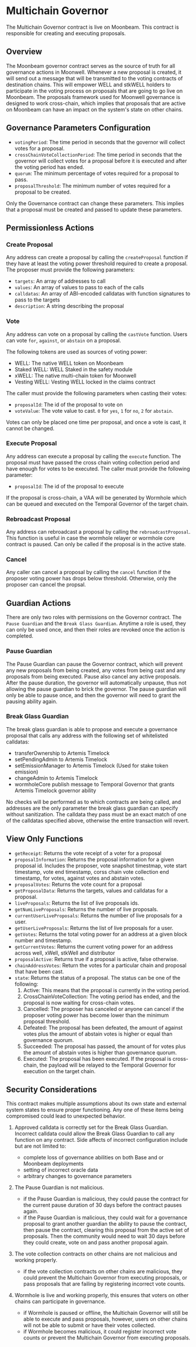 # Multichain Governor

The Multichain Governor contract is live on Moonbeam. This contract is
responsible for creating and executing proposals.

## Overview

The Moonbeam governor contract serves as the source of truth for all governance
actions in Moonwell. Whenever a new proposal is created, it will send out a
message that will be transmitted to the voting contracts of destination chains.
This will empower WELL and stkWELL holders to participate in the voting process
on proposals that are going to go live on Moonbeam. The proposals framework used
for Moonwell governance is designed to work cross-chain, which implies that
proposals that are active on Moonbeam can have an impact on the system's state
on other chains.

## Governance Parameters Configuration

- `votingPeriod`: The time period in seconds that the governor will collect
  votes for a proposal.
- `crossChainVoteCollectionPeriod`: The time period in seconds that the governor
  will collect votes for a proposal before it is executed and after the voting
  period has ended.
- `quorum`: The minimum percentage of votes required for a proposal to pass.
- `proposalThreshold`: The minimum number of votes required for a proposal to be
  created.

Only the Governance contract can change these parameters. This implies that a
proposal must be created and passed to update these parameters.

## Permissionless Actions

### Create Proposal

Any address can create a proposal by calling the `createProposal` function if
they have at least the voting power threshold required to create a proposal. The
proposer must provide the following parameters:

- `targets`: An array of addresses to call
- `values`: An array of values to pass to each of the calls
- `calldatas`: An array of ABI-encoded calldatas with function signatures to
  pass to the targets
- `description`: A string describing the proposal

### Vote

Any address can vote on a proposal by calling the `castVote` function. Users can
vote `for`, `against`, or `abstain` on a proposal.

The following tokens are used as sources of voting power:

- WELL: The native WELL token on Moonbeam
- Staked WELL: WELL Staked in the safety module
- xWELL: The native multi-chain token for Moonwell
- Vesting WELL: Vesting WELL locked in the claims contract

The caller must provide the following parameters when casting their votes:

- `proposalId`: The id of the proposal to vote on
- `voteValue`: The vote value to cast. `0` for `yes`, `1` for `no`, `2` for
  `abstain`.

Votes can only be placed one time per proposal, and once a vote is cast, it
cannot be changed.

### Execute Proposal

Any address can execute a proposal by calling the `execute` function. The
proposal must have passed the cross chain voting collection period and have
enough for votes to be executed. The caller must provide the following
parameter:

- `proposalId`: The id of the proposal to execute

If the proposal is cross-chain, a VAA will be generated by Wormhole which can be
queued and executed on the Temporal Governor of the target chain.

### Rebroadcast Proposal

Any address can rebroadcast a proposal by calling the `rebroadcastProposal`.
This function is useful in case the wormhole relayer or wormhole core contract
is paused. Can only be called if the proposal is in the active state.

### Cancel

Any caller can cancel a proposal by calling the `cancel` function if the
proposer voting power has drops below threshold. Otherwise, only the proposer
can cancel the propsal.

## Guardian Actions

There are only two roles with permissions on the Governor contract. The
`Pause Guardian` and the `Break Glass Guardian`. Anytime a role is used, they
can only be used once, and then their roles are revoked once the action is
completed.

### Pause Guardian

The Pause Guardian can pause the Governor contract, which will prevent any new
proposals from being created, any votes from being cast and any proposals from
being executed. Pause also cancel any active proposals. After the pause
duration, the governor will automatically unpause, thus not allowing the pause
guardian to brick the governor. The pause guardian will only be able to pause
once, and then the governor will need to grant the pausing ability again.

### Break Glass Guardian

The break glass guardian is able to propose and execute a governance proposal
that calls any address with the following set of whitelisted calldatas:

- transferOwnership to Artemis Timelock
- setPendingAdmin to Artemis Timelock
- setEmissionManager to Artemis Timelock (Used for stake token emission)
- changeAdmin to Artemis Timelock
- wormholeCore publish message to Temporal Governor that grants Artemis Timelock
  governor ability

No checks will be performed as to which contracts are being called, and
addresses are the only parameter the break glass guardian can specify without
sanitization. The calldata they pass must be an exact match of one of the
calldatas specified above, otherwise the entire transaction will revert.

## View Only Functions

- `getReceipt`: Returns the vote receipt of a voter for a proposal
- `proposalInformation`: Returns the proposal information for a given proposal
  id. Includes the proposer, vote snapshot timestmap, vote start timestamp, vote
  end timestamp, corss chain vote collection end timestamp, for votes, against
  votes and abstain votes.
- `proposalVotes`: Returns the vote count for a proposal
- `getProposalData`: Returns the targets, values and calldatas for a proposal.
- `liveProposals`: Returns the list of live proposals ids.
- `getNumLiveProposals`: Returns the number of live proposals.
- `currentUserLiveProposals`: Returns the number of live proposals for a user.
- `getUserLiveProposals`: Returns the list of live proposals for a user.
- `getVotes`: Returns the total voting power for an address at a given block
  number and timestamp.
- `getCurrentVotes`: Returns the current voting power for an address across
  well, xWell, stkWell and distributor
- `proposalActive`: Returns true if a proposal is active, false otherwise.
- `chainAddressVotes`: Return the votes for a particular chain and proposal that
  have been cast.
- `state`: Returns the status of a proposal. The status can be one of the
  following:
  1. Active: This means that the proposal is currently in the voting period.
  2. CrossChainVoteCollection: The voting period has ended, and the proposal is
     now waiting for cross-chain votes.
  3. Cancelled: The proposer has canceled or anyone can cancel if the proposer
     voting power has become lower than the minimum proposal threshold.
  4. Defeated: The proposal has been defeated, the amount of against votes plus
     the amount of abstain votes is higher or equal than governance quorum.
  5. Succeeded: The proposal has passed, the amount of for votes plus the amount
     of abstain votes is higher than governance quorum.
  6. Executed: The proposal has been executed. If the proposal is cross-chain,
     the payload will be relayed to the Temporal Governor for execution on the
     target chain.

## Security Considerations

This contract makes multiple assumptions about its own state and external system
states to ensure proper functioning. Any one of these items being compromised
could lead to unexpected behavior.

1. Approved calldata is correctly set for the Break Glass Guardian. Incorrect
   calldata could allow the Break Glass Guardian to call any function on any
   contract. Side affects of incorrect configuration include but are not limited
   to:

   - complete loss of governance abilities on both Base and or Moonbeam
     deployments
   - setting of incorrect oracle data
   - arbitrary changes to governance parameters

2. The Pause Guardian is not malicious.

   - if the Pause Guardian is malicious, they could pause the contract for the
     current pause duration of 30 days before the contract pauses again.
   - if the Pause Guardian is malicious, they could wait for a governance
     proposal to grant another guardian the ability to pause the contract, then
     pause the contract, clearing this proposal from the active set of
     proposals. Then the community would need to wait 30 days before they could
     create, vote on and pass another proposal again.

3. The vote collection contracts on other chains are not malicious and working
   properly.

   - if the vote collection contracts on other chains are malicious, they could
     prevent the Multichain Governor from executing proposals, or pass proposals
     that are failing by registering incorrect vote counts.

4. Wormhole is live and working properly, this ensures that voters on other
   chains can participate in governance.

   - if Wormhole is paused or offline, the Multichain Governor will still be
     able to execute and pass proposals, however, users on other chains will not
     be able to submit or have their votes collected.
   - if Wormhole becomes malicious, it could register incorrect vote counts or
     prevent the Multichain Governor from executing proposals.
